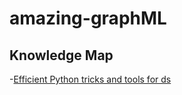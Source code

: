 # amazing-graphML


## Knowledge Map
-[Efficient Python tricks and tools for ds](https://khuyentran1401.github.io/Efficient_Python_tricks_and_tools_for_data_scientists/README.html)
